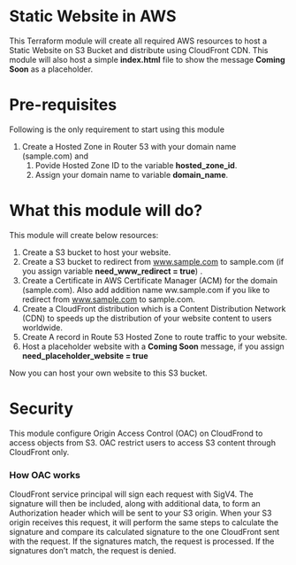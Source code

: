 # Static Website in AWS
This Terraform module will create all required AWS resources to host a Static Website on S3 Bucket and distribute using CloudFront CDN.  This module will also host a simple __index.html__ file to show the message **Coming Soon** as a placeholder.

# Pre-requisites

Following is the only requirement to start using this module

1. Create a Hosted Zone in Router 53 with your domain name (sample.com) and
   1. Povide Hosted Zone ID to the variable **hosted_zone_id**.
   2. Assign your domain name to variable **domain_name**. 


# What this module will do?

This module will create below resources:

1. Create a S3 bucket to host your website.
2. Create a S3 bucket to redirect from www.sample.com to sample.com (if you assign variable **need_www_redirect = true**) .
3. Create a Certificate in AWS Certificate Manager (ACM) for the domain (sample.com).  Also add addition name ww.sample.com if you like to redirect from www.sample.com to sample.com.  
4. Create a CloudFront distribution which is a Content Distribution Network (CDN) to speeds up the distribution of your website content to users worldwide. 
5. Create A record in Route 53 Hosted Zone to route traffic to your website.
6. Host a placeholder website with a **Coming Soon** message, if you assign **need_placeholder_website = true**

Now you can host your own website to this S3 bucket.

# Security

This module configure Origin Access Control (OAC) on CloudFrond to access objects from S3.  OAC restrict users to access S3 content through CloudFront only.  

### How OAC works

CloudFront service principal will sign each request with SigV4. The signature will then be included, along with additional data, to form an Authorization header which will be sent to your S3 origin. When your S3 origin receives this request, it will perform the same steps to calculate the signature and compare its calculated signature to the one CloudFront sent with the request. If the signatures match, the request is processed. If the signatures don’t match, the request is denied.





